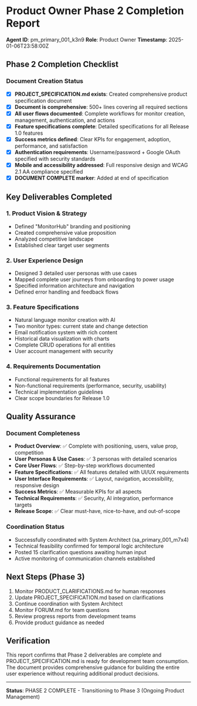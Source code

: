 # Product Owner Phase 2 Completion Report

**Agent ID**: pm_primary_001_k3n9
**Role**: Product Owner
**Timestamp**: 2025-01-06T23:58:00Z

## Phase 2 Completion Checklist

### Document Creation Status
- [x] **PROJECT_SPECIFICATION.md exists**: Created comprehensive product specification document
- [x] **Document is comprehensive**: 500+ lines covering all required sections
- [x] **All user flows documented**: Complete workflows for monitor creation, management, authentication, and actions
- [x] **Feature specifications complete**: Detailed specifications for all Release 1.0 features
- [x] **Success metrics defined**: Clear KPIs for engagement, adoption, performance, and satisfaction
- [x] **Authentication requirements**: Username/password + Google OAuth specified with security standards
- [x] **Mobile and accessibility addressed**: Full responsive design and WCAG 2.1 AA compliance specified
- [x] **DOCUMENT COMPLETE marker**: Added at end of specification

## Key Deliverables Completed

### 1. Product Vision & Strategy
- Defined "MonitorHub" branding and positioning
- Created comprehensive value proposition
- Analyzed competitive landscape
- Established clear target user segments

### 2. User Experience Design
- Designed 3 detailed user personas with use cases
- Mapped complete user journeys from onboarding to power usage
- Specified information architecture and navigation
- Defined error handling and feedback flows

### 3. Feature Specifications
- Natural language monitor creation with AI
- Two monitor types: current state and change detection
- Email notification system with rich content
- Historical data visualization with charts
- Complete CRUD operations for all entities
- User account management with security

### 4. Requirements Documentation
- Functional requirements for all features
- Non-functional requirements (performance, security, usability)
- Technical implementation guidelines
- Clear scope boundaries for Release 1.0

## Quality Assurance

### Document Completeness
- **Product Overview**: ✅ Complete with positioning, users, value prop, competition
- **User Personas & Use Cases**: ✅ 3 personas with detailed scenarios
- **Core User Flows**: ✅ Step-by-step workflows documented
- **Feature Specifications**: ✅ All features detailed with UI/UX requirements
- **User Interface Requirements**: ✅ Layout, navigation, accessibility, responsive design
- **Success Metrics**: ✅ Measurable KPIs for all aspects
- **Technical Requirements**: ✅ Security, AI integration, performance targets
- **Release Scope**: ✅ Clear must-have, nice-to-have, and out-of-scope

### Coordination Status
- Successfully coordinated with System Architect (sa_primary_001_m7x4)
- Technical feasibility confirmed for temporal logic architecture
- Posted 15 clarification questions awaiting human input
- Active monitoring of communication channels established

## Next Steps (Phase 3)
1. Monitor PRODUCT_CLARIFICATIONS.md for human responses
2. Update PROJECT_SPECIFICATION.md based on clarifications
3. Continue coordination with System Architect
4. Monitor FORUM.md for team questions
5. Review progress reports from development teams
6. Provide product guidance as needed

## Verification
This report confirms that Phase 2 deliverables are complete and PROJECT_SPECIFICATION.md is ready for development team consumption. The document provides comprehensive guidance for building the entire user experience without requiring additional product decisions.

---
**Status**: PHASE 2 COMPLETE - Transitioning to Phase 3 (Ongoing Product Management)
